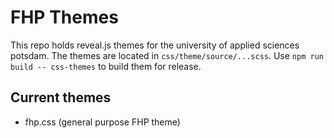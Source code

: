 # FHP Themes

This repo holds reveal.js themes for the university of applied sciences potsdam.
The themes are located in `css/theme/source/...scss`. 
Use `npm run build -- css-themes` to build them for release.

## Current themes
- fhp.css (general purpose FHP theme)